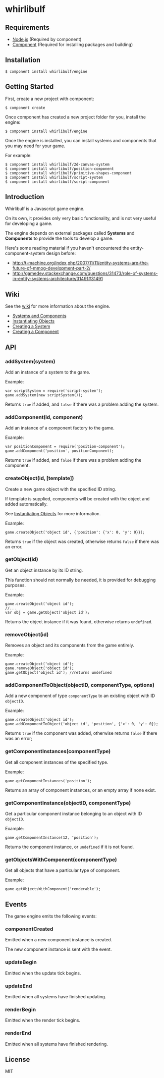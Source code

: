 # whirlibulf

## Requirements

* [Node.js](http://nodejs.org) (Required by component)
* [Component](https://github.com/component/component) (Required for installing packages and building)


## Installation

    $ component install whirlibulf/engine


## Getting Started

First, create a new project with component:

    $ component create

Once component has created a new project folder for you, install the engine:

    $ component install whirlibulf/engine

Once the engine is installed, you can install systems and components that you
may need for your game.

For example:

    $ component install whirlibulf/2d-canvas-system
    $ component install whirlibulf/position-component
    $ component install whirlibulf/primitive-shapes-component
    $ component install whirlibulf/script-system
    $ component install whirlibulf/script-component


## Introduction

Whirlibulf is a Javascript game engine.

On its own, it provides only very basic functionality, and is not very useful for developing a game.

The engine depends on external packages called **Systems** and **Components** to provide the tools to develop a game.

Here's some reading material if you haven't encountered the entity-component-system design before:

* http://t-machine.org/index.php/2007/11/11/entity-systems-are-the-future-of-mmog-development-part-2/
* http://gamedev.stackexchange.com/questions/31473/role-of-systems-in-entity-systems-architecture/31491#31491


## Wiki

See the [wiki](https://github.com/whirlibulf/engine/wiki) for more information about the engine.

* [Systems and Components](https://github.com/whirlibulf/engine/wiki/Systems-and-Components)
* [Instantiating Objects](https://github.com/whirlibulf/engine/wiki/Instantiating-Objects)
* [Creating a System](https://github.com/whirlibulf/engine/wiki/Creating-a-System)
* [Creating a Component](https://github.com/whirlibulf/engine/wiki/Creating-a-Component)


## API

### addSystem(system)

Add an instance of a system to the game.

Example:

    var scriptSystem = require('script-system');
    game.addSystem(new scriptSystem());

Returns `true` if added, and `false` if there was a problem adding the system.

### addComponent(id, component)

Add an instance of a component factory to the game.

Example:

    var positionComponent = require('position-component');
    game.addComponent('position', positionComponent);

Returns `true` if added, and `false` if there was a problem adding the component.

### createObject(id, [template])

Create a new game object with the specified ID string.

If template is supplied, components will be created with the object and added automatically.

See [Instantiating Objects](https://github.com/whirlibulf/engine/wiki/Instantiating-Objects) for more information.

Example:

    game.createObject('object id', {'position': {'x': 0, 'y': 0}});

Returns `true` if the object was created, otherwise returns `false` if there was an error.

### getObject(id)

Get an object instance by its ID string.

This function should not normally be needed, it is provided for debugging purposes.

Example:

    game.createObject('object id');
    //...
    var obj = game.getObject('object id');

Returns the object instance if it was found, otherwise returns `undefined`.

### removeObject(id)

Removes an object and its components from the game entirely.

Example:

    game.createObject('object id');
    game.removeObject('object id');
    game.getObject('object id'); //returns undefined

### addComponentToObject(objectID, componentType, options)

Add a new component of type `componentType` to an existing object with ID `objectID`.

Example:

    game.createObject('object id');
    game.addComponentToObject('object id', 'position', {'x': 0, 'y': 0});

Returns `true` if the component was added, otherwise returns `false` if there was an error;

### getComponentInstances(componentType)

Get all component instances of the specified type.

Example:

    game.getComponentInstances('position');

Returns an array of component instances, or an empty array if none exist.

### getComponentInstance(objectID, componentType)

Get a particular component instance belonging to an object with ID `objectID`.

Example:

    game.getComponentInstance(12, 'position');

Returns the component instance, or `undefined` if it is not found.

### getObjectsWithComponent(componentType)

Get all objects that have a particular type of component.

Example:

    game.getObjectsWithComponent('renderable');


## Events

The game engine emits the following events:

### componentCreated

Emitted when a new component instance is created.

The new component instance is sent with the event.

### updateBegin

Emitted when the update tick begins.

### updateEnd

Emitted when all systems have finished updating.

### renderBegin

Emitted when the render tick begins.

### renderEnd

Emitted when all systems have finished rendering.

## License

  MIT
